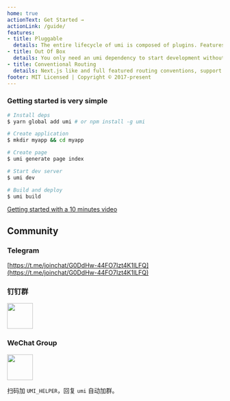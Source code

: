 ```yaml
---
home: true
actionText: Get Started →
actionLink: /guide/
features:
- title: Pluggable
  details: The entire lifecycle of umi is composed of plugins. Features such as pwa, on-demand loading, one-click switching preact, one-button compatibility ie9, etc., are all implemented by plugins.
- title: Out Of Box
  details: You only need an umi dependency to start development without having to install react, preact, webpack, react-router, babel, jest, and more.
- title: Conventional Routing
  details: Next.js like and full featured routing conventions, support permissions, dynamic routing, nested routing, and more.
footer: MIT Licensed | Copyright © 2017-present
---
```


### Getting started is very simple

```bash
# Install deps
$ yarn global add umi # or npm install -g umi

# Create application
$ mkdir myapp && cd myapp

# Create page
$ umi generate page index

# Start dev server
$ umi dev

# Build and deploy
$ umi build
```

[Getting started with a 10 minutes video](https://youtu.be/vkAUGUlYm24)

## Community

### Telegram

[https://t.me/joinchat/G0DdHw-44FO7Izt4K1lLFQ](https://t.me/joinchat/G0DdHw-44FO7Izt4K1lLFQ)

### 钉钉群

<img src="https://gw.alipayobjects.com/zos/rmsportal/jPXcQOlGLnylGMfrKdBz.jpg" width="60" />

### WeChat Group

<img src="https://img03.sogoucdn.com/app/a/100520146/3544b6bbdd976ef3caa4f44cd9de38e5" width="60" />

扫码加 `UMI_HELPER`，回复 `umi` 自动加群。
